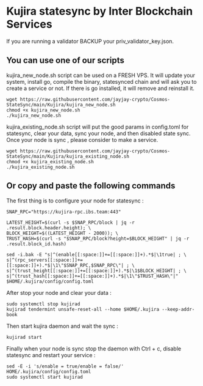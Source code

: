 # Kujira statesync by Inter Blockchain Services

If you are running a validator BACKUP your priv_validator_key.json.

## You can use one of our scripts

kujira_new_node.sh script can be used on a FRESH VPS. It will update your system, install go, compile the binary, statesynced chain and will ask you to create a service or not. If there is go installed, it will remove and reinstall it.

```
wget https://raw.githubusercontent.com/jayjay-crypto/Cosmos-StateSync/main/Kujira/kujira_new_node.sh
chmod +x kujira_new_node.sh
./kujira_new_node.sh
```

kujira_existing_node.sh script will put the good params in config.toml for statesync, clear your data, sync your node, and then disabled state sync. Once your node is sync , please consider to make a service.

```
wget https://raw.githubusercontent.com/jayjay-crypto/Cosmos-StateSync/main/Kujira/kujira_existing_node.sh
chmod +x kujira_existing_node.sh
./kujira_existing_node.sh
```

## Or copy and paste the following commands

The first thing is to configure your node for statesync :

```
SNAP_RPC="https://kujira-rpc.ibs.team:443"

LATEST_HEIGHT=$(curl -s $SNAP_RPC/block | jq -r .result.block.header.height); \
BLOCK_HEIGHT=$((LATEST_HEIGHT - 2000)); \
TRUST_HASH=$(curl -s "$SNAP_RPC/block?height=$BLOCK_HEIGHT" | jq -r .result.block_id.hash)

sed -i.bak -E "s|^(enable[[:space:]]+=[[:space:]]+).*$|\1true| ; \
s|^(rpc_servers[[:space:]]+=[[:space:]]+).*$|\1\"$SNAP_RPC,$SNAP_RPC\"| ; \
s|^(trust_height[[:space:]]+=[[:space:]]+).*$|\1$BLOCK_HEIGHT| ; \
s|^(trust_hash[[:space:]]+=[[:space:]]+).*$|\1\"$TRUST_HASH\"|" $HOME/.kujira/config/config.toml
```

After stop your node and clear your data :

```
sudo systemctl stop kujirad
kujirad tendermint unsafe-reset-all --home $HOME/.kujira --keep-addr-book
```

Then start kujira daemon and wait the sync :

```
kujirad start
```

Finally when your node is sync stop the daemon with Ctrl + c, disable statesync and restart your service :

```
sed -E -i 's/enable = true/enable = false/' HOME/.kujira/config/config.toml
sudo systemctl start kujirad
```
